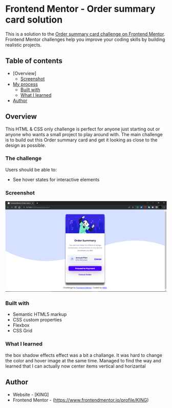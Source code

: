 # Frontend Mentor - Order summary card solution

This is a solution to the [Order summary card challenge on Frontend Mentor](https://www.frontendmentor.io/challenges/order-summary-component-QlPmajDUj). Frontend Mentor challenges help you improve your coding skills by building realistic projects. 

## Table of contents

- [Overview]
  - [Screenshot](#screenshot)
- [My process](#my-process)
  - [Built with](#built-with)
  - [What I learned](#what-i-learned)
- [Author](#author)


## Overview

This HTML & CSS only challenge is perfect for anyone just starting out or anyone who wants a small project to play around with. The main challenge is to build out this Order summary card and get it looking as close to the design as possible.

### The challenge

Users should be able to:

- See hover states for interactive elements

### Screenshot

![](\images\king.PNG)
### Built with

- Semantic HTML5 markup
- CSS custom properties
- Flexbox
- CSS Grid

### What I learned

 the box shadow effects effect was a bit a challange. It was hard to change the color and hover image at the same time. Managed to find the way and learned that I can actually now center items vertical and horizantal

## Author

- Website - [KING]
- Frontend Mentor - (https://www.frontendmentor.io/profile/KING)
